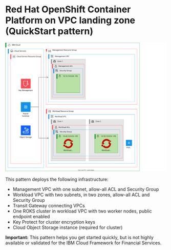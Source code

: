 # Red Hat OpenShift Container Platform on VPC landing zone (QuickStart pattern)

![Architecture diagram for the QuickStart variation of ROKS on VPC landing zone](https://raw.githubusercontent.com/terraform-ibm-modules/terraform-ibm-landing-zone/roks-quickstart-docs/reference-architectures/roks-quickstart.drawio.svg)

This pattern deploys the following infrastructure:

- Management VPC with one subnet, allow-all ACL and Security Group
- Workload VPC with two subnets, in two zones, allow-all ACL and Security Group
- Transit Gateway connecting VPCs
- One ROKS cluster in workload VPC with two worker nodes, public endpoint enabled
- Key Protect for cluster encryption keys
- Cloud Object Storage instance (required for cluster)

**Important:** This pattern helps you get started quickly, but is not highly available or validated for the IBM Cloud Framework for Financial Services.
